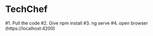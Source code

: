 # TechChef
#1. Pull the code
#2. Give npm install
#3. ng serve
#4. open browser (https://localhost:4200)

